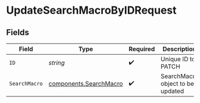 # UpdateSearchMacroByIDRequest


## Fields

| Field                                                            | Type                                                             | Required                                                         | Description                                                      |
| ---------------------------------------------------------------- | ---------------------------------------------------------------- | ---------------------------------------------------------------- | ---------------------------------------------------------------- |
| `ID`                                                             | *string*                                                         | :heavy_check_mark:                                               | Unique ID to PATCH                                               |
| `SearchMacro`                                                    | [components.SearchMacro](../../models/components/searchmacro.md) | :heavy_check_mark:                                               | SearchMacro object to be updated                                 |